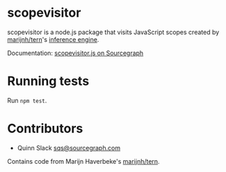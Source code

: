 scopevisitor
============

scopevisitor is a node.js package that visits JavaScript scopes created by
[marijnh/tern](https://github.com/marijnh/tern)'s [inference
engine](http://ternjs.net/doc/manual.html#infer).

Documentation: [scopevisitor.js on Sourcegraph](https://sourcegraph.com/github.com/sourcegraph/scopevisitor.js)


Running tests
=============

Run `npm test`.


Contributors
============

* Quinn Slack <sqs@sourcegraph.com>

Contains code from Marijn Haverbeke's [marijnh/tern](https://github.com/marijnh/tern).
